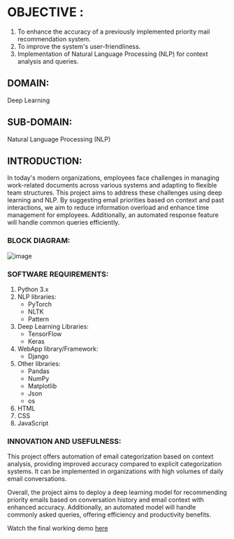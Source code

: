 # **OBJECTIVE :**
1. To enhance the accuracy of a previously implemented priority mail recommendation system.
2. To improve the system's user-friendliness.
3. Implementation of Natural Language Processing (NLP) for context analysis and queries.

## **DOMAIN:** 
Deep Learning

## **SUB-DOMAIN:** 
Natural Language Processing (NLP)

## **INTRODUCTION:**
In today's modern organizations, employees face challenges in managing work-related documents across various systems and adapting to flexible team structures. This project aims to address these challenges using deep learning and NLP. By suggesting email priorities based on context and past interactions, we aim to reduce information overload and enhance time management for employees. Additionally, an automated response feature will handle common queries efficiently.

### **BLOCK DIAGRAM:**
![image](https://github.com/deodharaditi/Context-Based-Email-Ranking-System-For-Enterprise/assets/159225198/a532b7b2-24e2-420d-9321-ae809ccc79a9)

### **SOFTWARE REQUIREMENTS:**
1. Python 3.x
2. NLP libraries:
   - PyTorch
   - NLTK
   - Pattern
3. Deep Learning Libraries:
   - TensorFlow
   - Keras
4. WebApp library/Framework:
   - Django
5. Other libraries:
   - Pandas
   - NumPy
   - Matplotlib
   - Json
   - os
6. HTML
7. CSS
8. JavaScript

### **INNOVATION AND USEFULNESS:**
This project offers automation of email categorization based on context analysis, providing improved accuracy compared to explicit categorization systems. It can be implemented in organizations with high volumes of daily email conversations.

Overall, the project aims to deploy a deep learning model for recommending priority emails based on conversation history and email context with enhanced accuracy. Additionally, an automated model will handle commonly asked queries, offering efficiency and productivity benefits.

Watch the final working demo [here](https://youtu.be/ozgARSI-Mv0)
